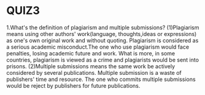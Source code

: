 # QUIZ3

1.What's the definition of plagiarism and multiple submissions?
  (1)Plagiarism means using other authors' work(language, thoughts,ideas or expressions) as one's own original work and without quoting. Plagiarism is considered as a serious academic misconduct.The one who use plagiarism would face penalties, losing academic future and work.
What is more, in some countries, plagiarism is viewed as a crime and plagiarists would be sent into prisons.
  (2)Multiple submissions means the same work be actively considered by several publications.
Multiple submission is a waste of publishers' time and resource. The one who commits multiple submissions would be reject by publishers for future publications.
